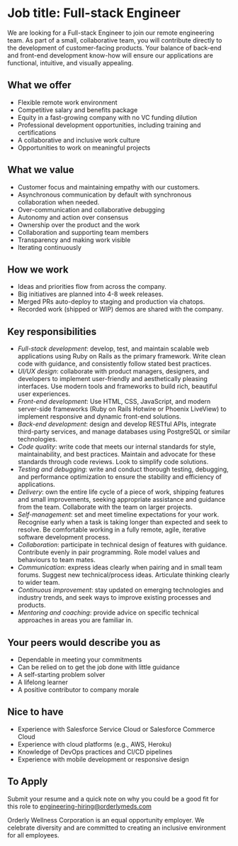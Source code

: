 # Job title: Full-stack Engineer

We are looking for a Full-stack Engineer to join our remote engineering team.
As part of a small, collaborative team, you will contribute directly
to the development of customer-facing products.
Your balance of back-end and front-end development know-how
will ensure our applications are functional, intuitive, and visually appealing.

## What we offer

- Flexible remote work environment
- Competitive salary and benefits package
- Equity in a fast-growing company with no VC funding dilution
- Professional development opportunities, including training and certifications
- A collaborative and inclusive work culture
- Opportunities to work on meaningful projects

## What we value

- Customer focus and maintaining empathy with our customers.
- Asynchronous communication by default with synchronous collaboration when needed.
- Over-communication and collaborative debugging
- Autonomy and action over consensus
- Ownership over the product and the work
- Collaboration and supporting team members
- Transparency and making work visible
- Iterating continuously

## How we work

- Ideas and priorities flow from across the company.
- Big initiatives are planned into 4-8 week releases.
- Merged PRs auto-deploy to staging and production via chatops.
- Recorded work (shipped or WIP) demos are shared with the company.

## Key responsibilities

- *Full-stack development*: develop, test, and maintain scalable web applications
  using Ruby on Rails as the primary framework.
  Write clean code with guidance, and consistently follow stated best practices.
- *UI/UX design*: collaborate with product managers, designers, and developers
  to implement user-friendly and aesthetically pleasing interfaces.
  Use modern tools and frameworks to build rich, beautiful user experiences.
- *Front-end development*: Use HTML, CSS, JavaScript, and modern server-side frameworks
  (Ruby on Rails Hotwire or Phoenix LiveView) to implement responsive and dynamic front-end solutions.
- *Back-end development*: design and develop RESTful APIs,
  integrate third-party services,
  and manage databases using PostgreSQL or similar technologies.
- *Code quality*: write code that meets our internal standards
  for style, maintainability, and best practices.
  Maintain and advocate for these standards through code reviews.
  Look to simplify code solutions.
- *Testing and debugging*: write and conduct thorough testing, debugging, and performance optimization
  to ensure the stability and efficiency of applications.
- *Delivery*: own the entire life cycle of a piece of work, shipping features and small improvements,
  seeking appropriate assistance and guidance from the team.
  Collaborate with the team on larger projects.
- *Self-management*: set and meet timeline expectations for your work.
  Recognise early when a task is taking longer than expected and seek to resolve.
  Be comfortable working in a fully remote, agile, iterative software development process.
- *Collaboration*: participate in technical design of features with guidance.
  Contribute evenly in pair programming.
  Role model values and behaviours to team mates.
- *Communication*: express ideas clearly when pairing and in small team forums.
  Suggest new technical/process ideas. Articulate thinking clearly to wider team.
- *Continuous improvement*: stay updated on emerging technologies and industry trends,
  and seek ways to improve existing processes and products.
- *Mentoring and coaching*: provide advice on specific technical approaches
  in areas you are familiar in.

## Your peers would describe you as

- Dependable in meeting your commitments
- Can be relied on to get the job done with little guidance
- A self-starting problem solver
- A lifelong learner
- A positive contributor to company morale


## Nice to have

- Experience with Salesforce Service Cloud or Salesforce Commerce Cloud
- Experience with cloud platforms (e.g., AWS, Heroku)
- Knowledge of DevOps practices and CI/CD pipelines
- Experience with mobile development or responsive design


## To Apply

Submit your resume and a quick note on why you could be a good fit for this role
to [engineering-hiring@orderlymeds.com](mailto:engineering-hiring@orderlymeds.com)

Orderly Wellness Corporation is an equal opportunity employer.
We celebrate diversity and are committed to creating an inclusive environment for all employees.

